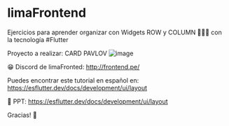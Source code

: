 # limaFrontend
Ejercicios para aprender organizar con Widgets ROW y COLUMN 👩🏾‍💻 con la tecnología #Flutter

Proyecto a realizar: CARD PAVLOV
![image](https://user-images.githubusercontent.com/91768959/135738818-6f05e660-7c5f-4ea6-89f7-62fd6c7df730.png)

😁 Discord de limaFronted: http://frontend.pe/


Puedes encontrar este tutorial en español en:
https://esflutter.dev/docs/development/ui/layout


💙 PPT: https://esflutter.dev/docs/development/ui/layout


Gracias!
🥰
